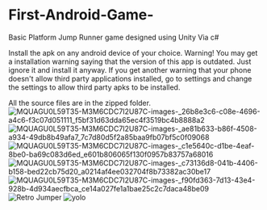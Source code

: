 # First-Android-Game-
Basic Platform Jump Runner game designed using Unity Via c#

Install the apk on any android device of your choice.
Warning! You may get a installation warning saying that the version of this app is outdated. Just ignore it and install it anyway. 
If you get another warning that your phone doesn't allow third party applications installed, go to settings and change the settings to allow third party apks to be installed. 

All the source files are in the zipped folder.![MQUAGU0L59T35-M3M6CDC7I2U87C-images-_26b8e3c6-c08e-4696-a4c6-f3c07d051111_f5bf31d63dda65ec4f3519bc4b8888a2](https://user-images.githubusercontent.com/62362806/224226674-d150c729-661c-4dbd-99ed-96408c77900e.png)
![MQUAGU0L59T35-M3M6CDC7I2U87C-images-_ae81b633-b86f-4508-a934-49db8b49afa7_7c7d80d5f2a85baa9fb07bf5c0f09068](https://user-images.githubusercontent.com/62362806/224226683-b074e04b-3703-4010-821c-a90e91217bb7.png)
![MQUAGU0L59T35-M3M6CDC7I2U87C-images-_c1e5640c-d1be-4eaf-8be0-ba69c083d6ed_e601b806065f130f0957b83757a68016](https://user-images.githubusercontent.com/62362806/224226686-c05a29f7-a161-4176-9041-e5b455ad9565.png)
![MQUAGU0L59T35-M3M6CDC7I2U87C-images-_c73136d8-041b-4406-b158-bed22cb75d20_a0214af4ee032704f8b73382ac30be17](https://user-images.githubusercontent.com/62362806/224226689-107bb041-3c4e-42da-8364-c996619163a7.png)
![MQUAGU0L59T35-M3M6CDC7I2U87C-images-_f90fd363-7d13-43e4-928b-4d934aecfbca_ce14a027fe1a1bae25c2c7daca48be09](https://user-images.githubusercontent.com/62362806/224226692-b12fd779-a6a4-4daf-9043-50e6895fc68c.png)
![Retro Jumper](https://user-images.githubusercontent.com/62362806/224226698-239d6c88-76b3-4384-b31d-51ff74ca551e.jpg)
![yolo](https://user-images.githubusercontent.com/62362806/224226713-fe1b464c-b4a7-4cda-99bc-8a7886d0daeb.png)
